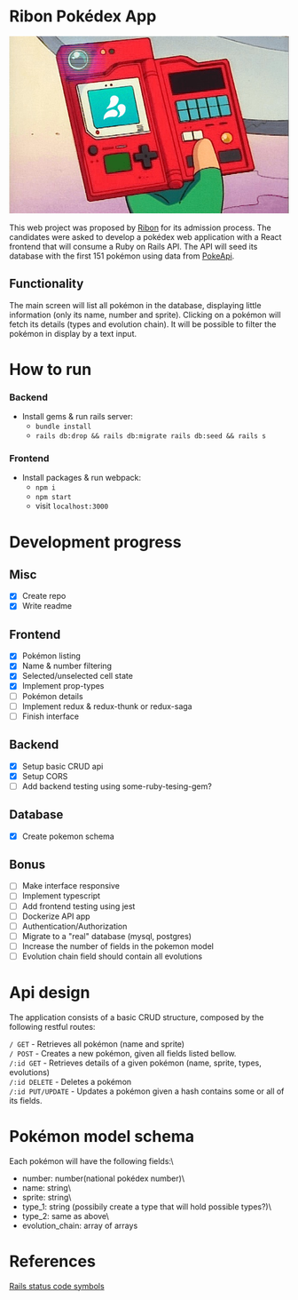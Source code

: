 # Ribon Pokédex App

![alt text](ribon-pokedex.png 'Ribon Pokédex')

This web project was proposed by [Ribon](https://home.ribon.io/) for its admission process.
The candidates were asked to develop a pokédex web application with a React frontend that will consume a Ruby on Rails API.
The API will seed its database with the first 151 pokémon using data from [PokeApi](https://pokeapi.co/docs/v2.html).

## Functionality

The main screen will list all pokémon in the database, displaying little information (only its name, number and sprite). Clicking on a pokémon will fetch its details (types and evolution chain). It will be possible to filter the pokémon in display by a text input.

# How to run

### Backend

-   Install gems & run rails server:
    -   `bundle install`
    -   `rails db:drop && rails db:migrate rails db:seed && rails s`

### Frontend

-   Install packages & run webpack:
    -   `npm i`
    -   `npm start`
    -   visit `localhost:3000`

# Development progress

## Misc

-   [x] Create repo
-   [x] Write readme

## Frontend

-   [x] Pokémon listing
-   [x] Name & number filtering
-   [x] Selected/unselected cell state
-   [x] Implement prop-types
-   [ ] Pokémon details
-   [ ] Implement redux & redux-thunk or redux-saga
-   [ ] Finish interface

## Backend

-   [x] Setup basic CRUD api
-   [x] Setup CORS
-   [ ] Add backend testing using some-ruby-tesing-gem?

## Database

-   [x] Create pokemon schema

## Bonus

-   [ ] Make interface responsive
-   [ ] Implement typescript
-   [ ] Add frontend testing using jest
-   [ ] Dockerize API app
-   [ ] Authentication/Authorization
-   [ ] Migrate to a "real" database (mysql, postgres)
-   [ ] Increase the number of fields in the pokemon model
-   [ ] Evolution chain field should contain all evolutions

# Api design

The application consists of a basic CRUD structure, composed by the following restful routes:

`/ GET` - Retrieves all pokémon (name and sprite)\
`/ POST` - Creates a new pokémon, given all fields listed bellow.\
`/:id GET` - Retrieves details of a given pokémon (name, sprite, types, evolutions)\
`/:id DELETE` - Deletes a pokémon\
`/:id PUT/UPDATE` - Updates a pokémon given a hash contains some or all of its fields.

# Pokémon model schema

Each pokémon will have the following fields:\

-   number: number(national pokédex number)\
-   name: string\
-   sprite: string\
-   type_1: string (possibily create a type that will hold possible types?)\
-   type_2: same as above\
-   evolution_chain: array of arrays

# References

[Rails status code symbols](http://billpatrianakos.me/blog/2013/10/13/list-of-rails-status-code-symbols/)
